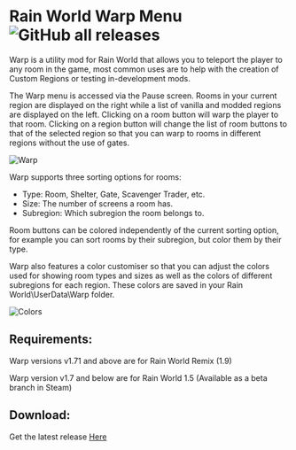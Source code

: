 # Rain World Warp Menu ![GitHub all releases](https://img.shields.io/github/downloads/LeeMoriya/Warp/total?style=for-the-badge)

Warp is a utility mod for Rain World that allows you to teleport the player to any room in the game, most common uses are to help with the creation of Custom Regions or testing in-development mods.

The Warp menu is accessed via the Pause screen. Rooms in your current region are displayed on the right while a list of vanilla and modded regions are displayed on the left. Clicking on a room button will warp the player to that room. Clicking on a region button will change the list of room buttons to that of the selected region so that you can warp to rooms in different regions without the use of gates.

![Warp](https://imgur.com/elocb5B.png)

Warp supports three sorting options for rooms:
- Type: Room, Shelter, Gate, Scavenger Trader, etc.
- Size: The number of screens a room has.
- Subregion: Which subregion the room belongs to.

Room buttons can be colored independently of the current sorting option, for example you can sort rooms by their subregion, but color them by their type.

Warp also features a color customiser so that you can adjust the colors used for showing room types and sizes as well as the colors of different subregions for each region. These colors are saved in your Rain World\UserData\Warp folder.

![Colors](https://i.imgur.com/BxFdGyq.png)

## Requirements:
Warp versions v1.71 and above are for Rain World Remix (1.9)

Warp version v1.7 and below are for Rain World 1.5 (Available as a beta branch in Steam)

## Download:

Get the latest release [Here](https://github.com/LeeMoriya/Warp/releases/tag/v1.81)
